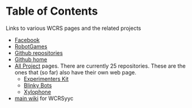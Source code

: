 # Table of Contents

Links to various WCRS pages and the related projects

* [Facebook](https://www.facebook.com/WCRS.YYC/)
* [RobotGames](http://www.robotgames.com/)
* [Github repositories](https://github.com/WCRSyyc/)
* [Github home](https://wcrsyyc.github.io/)
* [All Project](https://wcrsyyc.github.io/projects.html) pages.  There are currently 25 repositories.  These are the ones that (so far) also have their own web page.
  * [Experimenters Kit](https://wcrsyyc.github.io/ardx/)
  * [Blinky Bots](https://wcrsyyc.github.io/diy-blinky-bot/)
  * [Xylophone](https://wcrsyyc.github.io/xylophone/)
* [main wiki](https://github.com/WCRSyyc/WCRSyyc.github.io/wiki) for WCRSyyc
